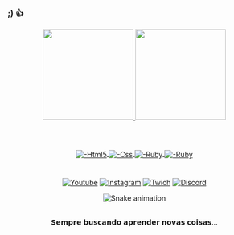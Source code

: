 ### ;) 👍

<div align="center">
  <a href="https://github.com/nhzin404">
  <img height="180em" src="https://github-readme-stats.vercel.app/api?username=nhzin404&show_icons=true&theme=tokyonight&include_all_commits=true&count_private=true"/>
  <img height="180em" src="https://github-readme-stats.vercel.app/api/top-langs/?username=nhzin404&layout=compact&langs_count=7&theme=tokyonight"/>

#
<div style="display: inline_block"><br>
  <img align="center" alt="-Html5"src="https://img.shields.io/badge/HTML-239120?style=for-the-badge&logo=html5&logoColor=white"> 
  <img align="center" alt="-Css"src="https://img.shields.io/badge/CSS-239120?&style=for-the-badge&logo=css3&logoColor=white"> 
  <img align="center" alt="-Ruby"src="https://img.shields.io/badge/Ruby-CC342D?style=for-the-badge&logo=ruby&logoColor=white">
   <img align="center" alt="-Ruby"src="https://img.shields.io/badge/Shell_Script-121011?style=for-the-badge&logo=gnu-bash&logoColor=white">
</div>

#
[![Youtube](https://img.shields.io/badge/YouTube-FF0000?style=for-the-badge&logo=youtube&logoColor=white)](https://www.youtube.com/channel/UCam-C_J7V2E80bQub3EO2qw)
[![Instagram](https://img.shields.io/badge/Instagram-E4405F?style=for-the-badge&logo=instagram&logoColor=white)](https://instagram.com/nh1x__?igshid=YmMyMTA2M2Y=)
[![Twich](https://img.shields.io/badge/Twitch-9146FF?style=for-the-badge&logo=twitch&logoColor=white)](https://www.twitch.tv/nhzin085)
[![Discord](https://img.shields.io/badge/Discord-7289DA?style=for-the-badge&logo=discord&logoColor=white)](discordapp.com/users/367633466382352384)

![Snake animation](https://github.com/Nhzin404/Nhzin404/blob/output/github-contribution-grid-snake.svg)
    
<div><br/>
𝗦𝗲𝗺𝗽𝗿𝗲 𝗯𝘂𝘀𝗰𝗮𝗻𝗱𝗼 𝗮𝗽𝗿𝗲𝗻𝗱𝗲𝗿 𝗻𝗼𝘃𝗮𝘀 𝗰𝗼𝗶𝘀𝗮𝘀...
